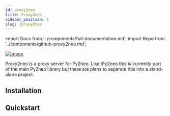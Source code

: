 ```yaml
---
id: proxy2neo
title: Proxy2neo
sidebar_position: 4
slug: /proxy2neo
---
```

import Docs from '../components/full-documentation.md';
import Repo from '../components/github-proxy2neo.md';

[![image](https://img.shields.io/pypi/v/proxy2neo)](https://pypi.org/project/proxy2neo)

<Docs />
<Repo />

 Proxy2neo is a proxy server for Py2neo. Like iPy2neo this is currently part of the main Py2neo library but there are plans to separate this into a stand-alone project.

## Installation

## Quickstart